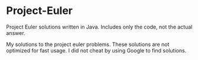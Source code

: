 # Project-Euler
Project Euler solutions written in Java. Includes only the code, not the actual answer.

My solutions to the project euler problems. These solutions are not optimized for fast usage. I did not cheat by using Google to find solutions.
